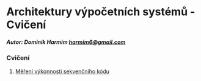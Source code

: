 # Architektury výpočetních systémů - Cvičení

##### Autor: Dominik Harmim <harmim6@gmail.com>

### Cvičení
1. [Měření výkonnosti sekvenčního kódu](...)

